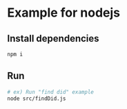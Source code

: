 # Example for nodejs

## Install dependencies

```bash
npm i
```

## Run

```bash
# ex) Run "find did" example
node src/findDid.js
```
